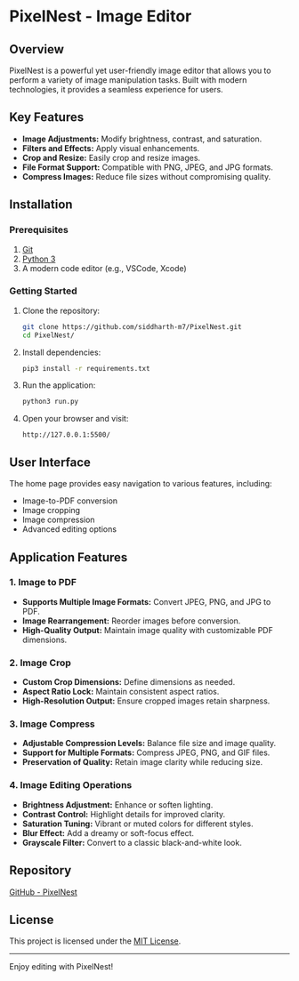 
# PixelNest - Image Editor

## Overview
PixelNest is a powerful yet user-friendly image editor that allows you to perform a variety of image manipulation tasks. Built with modern technologies, it provides a seamless experience for users.

## Key Features
- **Image Adjustments:** Modify brightness, contrast, and saturation.
- **Filters and Effects:** Apply visual enhancements.
- **Crop and Resize:** Easily crop and resize images.
- **File Format Support:** Compatible with PNG, JPEG, and JPG formats.
- **Compress Images:** Reduce file sizes without compromising quality.

## Installation

### Prerequisites
1. [Git](https://git-scm.com/)
2. [Python 3](https://www.python.org/downloads/)
3. A modern code editor (e.g., VSCode, Xcode)

### Getting Started
1. Clone the repository:
   ```bash
   git clone https://github.com/siddharth-m7/PixelNest.git
   cd PixelNest/
   ```

2. Install dependencies:
   ```bash
   pip3 install -r requirements.txt
   ```

3. Run the application:
   ```bash
   python3 run.py
   ```

4. Open your browser and visit:
   ```
   http://127.0.0.1:5500/
   ```

## User Interface
The home page provides easy navigation to various features, including:
- Image-to-PDF conversion
- Image cropping
- Image compression
- Advanced editing options

## Application Features

### 1. Image to PDF
- **Supports Multiple Image Formats:** Convert JPEG, PNG, and JPG to PDF.
- **Image Rearrangement:** Reorder images before conversion.
- **High-Quality Output:** Maintain image quality with customizable PDF dimensions.

### 2. Image Crop
- **Custom Crop Dimensions:** Define dimensions as needed.
- **Aspect Ratio Lock:** Maintain consistent aspect ratios.
- **High-Resolution Output:** Ensure cropped images retain sharpness.

### 3. Image Compress
- **Adjustable Compression Levels:** Balance file size and image quality.
- **Support for Multiple Formats:** Compress JPEG, PNG, and GIF files.
- **Preservation of Quality:** Retain image clarity while reducing size.

### 4. Image Editing Operations
- **Brightness Adjustment:** Enhance or soften lighting.
- **Contrast Control:** Highlight details for improved clarity.
- **Saturation Tuning:** Vibrant or muted colors for different styles.
- **Blur Effect:** Add a dreamy or soft-focus effect.
- **Grayscale Filter:** Convert to a classic black-and-white look.

## Repository
[GitHub - PixelNest](https://github.com/siddharth-m7/PixelNest)

## License
This project is licensed under the [MIT License](https://opensource.org/licenses/MIT).

---

Enjoy editing with PixelNest!
